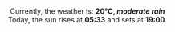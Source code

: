 <p  align="center"><br/>Currently, the weather is: <b> 20°C, <i>moderate rain</i></b></br>Today, the sun rises at <b>05:33</b> and sets at <b>19:00</b>.</p>